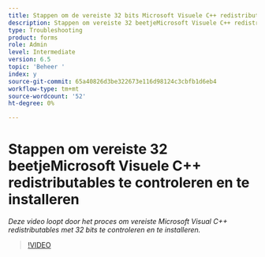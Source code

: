 ```yaml
---
title: Stappen om de vereiste 32 bits Microsoft Visuele C++ redistributables te installeren
description: Stappen om vereiste 32 beetjeMicrosoft Visuele C++ redistributables te controleren en te installeren
type: Troubleshooting
product: forms
role: Admin
level: Intermediate
version: 6.5
topic: 'Beheer '
index: y
source-git-commit: 65a40826d3be322673e116d98124c3cbfb1d6eb4
workflow-type: tm+mt
source-wordcount: '52'
ht-degree: 0%

---
```



# Stappen om vereiste 32 beetjeMicrosoft Visuele C++ redistributables te controleren en te installeren

*Deze video loopt door het proces om vereiste Microsoft Visual C++ redistributables met 32 bits te controleren en te installeren.*

>[!VIDEO](https://video.tv.adobe.com/v/335520?quality=9&learn=on)





